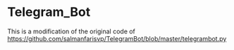 # Telegram_Bot
This is a modification of the original code of https://github.com/salmanfarisvp/TelegramBot/blob/master/telegrambot.py
